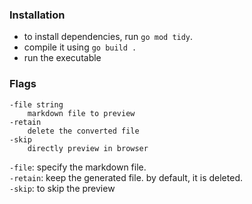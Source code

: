 ### Installation

- to install dependencies, run `go mod tidy`.
- compile it using `go build .`
- run the executable

### Flags

```
-file string
    markdown file to preview
-retain
    delete the converted file
-skip
    directly preview in browser
```

`-file`: specify the markdown file.  
`-retain`: keep the generated file. by default, it is deleted.  
`-skip`: to skip the preview
